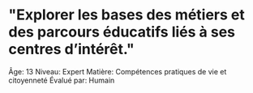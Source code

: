 # "Explorer les bases des métiers et des parcours éducatifs liés à ses centres d’intérêt."

Âge: 13
Niveau: Expert
Matière: Compétences pratiques de vie et citoyenneté
Évalué par: Humain